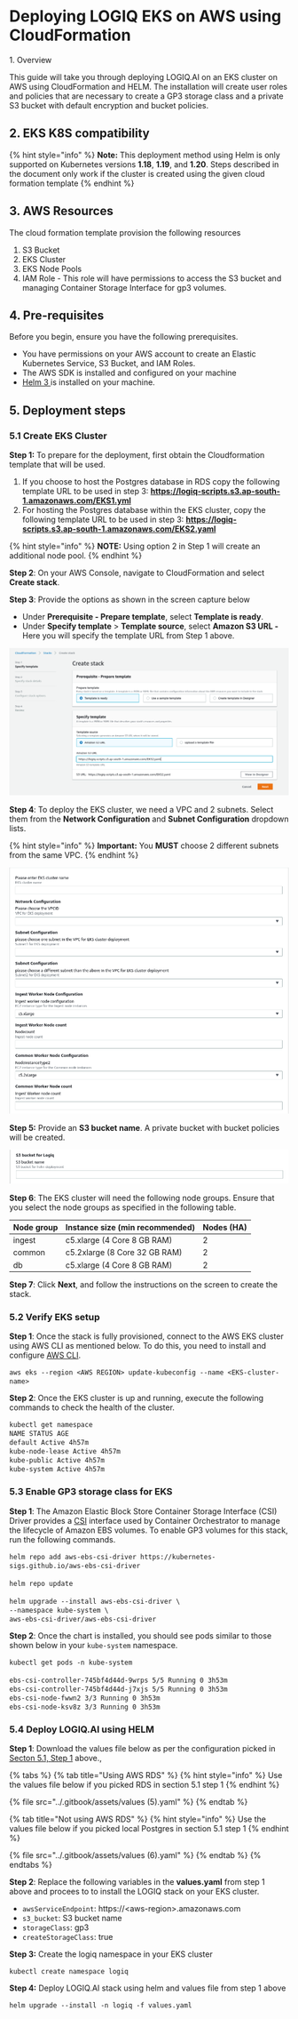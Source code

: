 # Deploying LOGIQ EKS on AWS using CloudFormation

1\. Overview

This guide will take you through deploying LOGIQ.AI on an EKS cluster on AWS using CloudFormation and HELM. The installation will create user roles and policies that are necessary to create a GP3 storage class and a private S3 bucket with default encryption and bucket policies.&#x20;

## 2. EKS K8S compatibility

{% hint style="info" %}
**Note:** This deployment method using Helm is only supported on Kubernetes versions **1.18**, **1.19**, and **1.20**. Steps described in the document only work if the cluster is created using the given cloud formation template
{% endhint %}

## 3. AWS Resources

The cloud formation template provision the following resources

1. S3 Bucket
2. EKS Cluster
3. EKS Node Pools&#x20;
4. IAM Role - This role will have permissions to access the S3 bucket and managing Container Storage Interface for gp3 volumes.

## 4. Pre-requisites

Before you begin, ensure you have the following prerequisites.&#x20;

* You have permissions on your AWS account to create an Elastic Kubernetes Service, S3 Bucket, and IAM Roles.
* The AWS SDK is installed and configured on your machine&#x20;
* [Helm 3 ](https://helm.sh/docs/intro/install/)is installed on your machine.

## 5. Deployment steps

### 5.1 Create EKS Cluster

**Step 1:** To prepare for the deployment, first obtain the Cloudformation template that will be used.&#x20;

1. If you choose to host the Postgres database in RDS copy the following template URL to be used in step 3: **https://logiq-scripts.s3.ap-south-1.amazonaws.com/EKS1.yml**
2. For hosting the Postgres database within the EKS cluster, copy the following template URL to be used in step 3: **https://logiq-scripts.s3.ap-south-1.amazonaws.com/EKS2.yaml**

{% hint style="info" %}
**NOTE:** Using option 2 in Step 1 will create an additional node pool.
{% endhint %}

**Step 2**: On your AWS Console, navigate to CloudFormation and select **Create stack**.&#x20;

**Step 3**: Provide the options as shown in the screen capture below

* Under **Prerequisite - Prepare template**, select **Template is ready**.
* Under **Specify template** > **Template source**, select **Amazon S3 URL -** Here you will specify the template URL from Step 1 above.

![](<../.gitbook/assets/0 (3) (1)>)

**Step 4**: To deploy the EKS cluster, we need a VPC and 2 subnets. Select them from the **Network Configuration** and **Subnet Configuration** dropdown lists.

{% hint style="info" %}
**Important:** You **MUST** choose 2 different subnets from the same VPC.&#x20;
{% endhint %}

![](<../.gitbook/assets/image (14).png>)

**Step 5:** Provide an **S3 bucket name**. A private bucket with bucket policies will be created.

![](<../.gitbook/assets/image (15).png>)

**Step 6**: The EKS cluster will need the following node groups. Ensure that you select the node groups as specified in the following table.&#x20;

| Node group | Instance size (min recommended) | Nodes (HA) |
| ---------- | ------------------------------- | ---------- |
| ingest     | c5.xlarge (4 Core 8 GB RAM)     | 2          |
| common     | c5.2xlarge (8 Core 32 GB RAM)   | 2          |
| db         | c5.xlarge (4 Core 8 GB RAM)     | 2          |

**Step 7**: Click **Next**, and follow the instructions on the screen to create the stack.

### 5.2 Verify EKS setup

**Step 1**: Once the stack is fully provisioned, connect to the AWS EKS cluster using AWS CLI as mentioned below. To do this, you need to install and configure [AWS CLI](https://docs.aws.amazon.com/cli/latest/userguide/getting-started-install.html).

```
aws eks --region <AWS REGION> update-kubeconfig --name <EKS-cluster-name>
```

**Step 2**: Once the EKS cluster is up and running, execute the following commands to check the health of the cluster.

```
kubectl get namespace
NAME STATUS AGE
default Active 4h57m
kube-node-lease Active 4h57m
kube-public Active 4h57m
kube-system Active 4h57m
```

### 5.3 Enable GP3 storage class for EKS

**Step 1**: The Amazon Elastic Block Store Container Storage Interface (CSI) Driver provides a [CSI](https://github.com/container-storage-interface/spec/blob/master/spec.md) interface used by Container Orchestrator to manage the lifecycle of Amazon EBS volumes. To enable GP3 volumes for this stack, run the following commands.

```
helm repo add aws-ebs-csi-driver https://kubernetes-sigs.github.io/aws-ebs-csi-driver

helm repo update

helm upgrade --install aws-ebs-csi-driver \
--namespace kube-system \
aws-ebs-csi-driver/aws-ebs-csi-driver
```

**Step 2**: Once the chart is installed, you should see pods similar to those shown below in your `kube-system` namespace.

```
kubectl get pods -n kube-system

ebs-csi-controller-745bf4d44d-9wrps 5/5 Running 0 3h53m
ebs-csi-controller-745bf4d44d-j7xjs 5/5 Running 0 3h53m
ebs-csi-node-fwwn2 3/3 Running 0 3h53m
ebs-csi-node-ksv8z 3/3 Running 0 3h53m
```

### 5.4 Deploy LOGIQ.AI using HELM

**Step 1**: Download the values file below as per the configuration picked in [Secton 5.1, Step 1](deploying-logiq-eks-on-aws-using-cloudformation.md#create-the-eks-cluster) above.,&#x20;

{% tabs %}
{% tab title="Using AWS RDS" %}
{% hint style="info" %}
Use the values file below if you picked RDS in section 5.1 step 1
{% endhint %}

{% file src="../.gitbook/assets/values (5).yaml" %}
{% endtab %}

{% tab title="Not using AWS RDS" %}
{% hint style="info" %}
Use the values file below if you picked local Postgres in section 5.1 step 1
{% endhint %}

{% file src="../.gitbook/assets/values (6).yaml" %}
{% endtab %}
{% endtabs %}

**Step 2**: Replace the following variables in the **values.yaml** from step 1 above and procees to to install the LOGIQ stack on your EKS cluster.

* `awsServiceEndpoint`: https://\<aws-region>.amazonaws.com
* `s3_bucket`: S3 bucket name
* `storageClass`: gp3
* `createStorageClass`: true

**Step 3:** Create the logiq namespace in your EKS cluster

```
kubectl create namespace logiq
```

**Step 4:** Deploy LOGIQ.AI stack using helm and values file from step 1 above

```
helm upgrade --install -n logiq -f values.yaml
```
